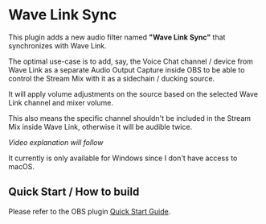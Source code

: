 # Wave Link Sync

This plugin adds a new audio filter named **"Wave Link Sync"** that synchronizes with Wave Link.

The optimal use-case is to add, say, the Voice Chat channel / device from Wave Link as a separate
Audio Output Capture inside OBS to be able to control the Stream Mix with it as a sidechain / ducking source.

It will apply volume adjustments on the source based on the selected Wave Link channel and mixer volume.

This also means the specific channel shouldn't be included in the Stream Mix inside Wave Link,
otherwise it will be audible twice.

*Video explanation will follow*

It currently is only available for Windows since I don't have access to macOS.

## Quick Start / How to build

Please refer to the OBS plugin [Quick Start Guide](https://github.com/obsproject/obs-plugintemplate/wiki/Quick-Start-Guide).
